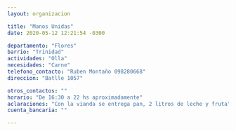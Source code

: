 ```yaml
---
layout: organizacion

title: "Manos Unidas"
date: 2020-05-12 12:21:54 -0300

departamento: "Flores"
barrio: "Trinidad"
actividades: "Olla"
necesidades: "Carne"
telefono_contacto: "Ruben Montaño 098280668"
direccion: "Batlle 1057"

otros_contactos: ""
horario: "De 16:30 a 22 hs aproximadamente"
aclaraciones: "Con la vianda se entrega pan, 2 litros de leche y fruta"
cuenta_bancaria: ""

---
```

